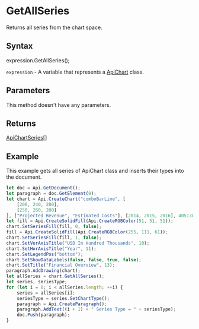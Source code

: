 # GetAllSeries

Returns all series from the chart space.

## Syntax

expression.GetAllSeries();

`expression` - A variable that represents a [ApiChart](../ApiChart.md) class.

## Parameters

This method doesn't have any parameters.

## Returns

[ApiChartSeries[]](../../ApiChartSeries/ApiChartSeries.md)

## Example

This example gets all series of ApiChart class and inserts their types into the document.

```javascript
let doc = Api.GetDocument();
let paragraph = doc.GetElement(0);
let chart = Api.CreateChart("comboBarLine", [
	[200, 240, 280],
	[250, 260, 280]
], ["Projected Revenue", "Estimated Costs"], [2014, 2015, 2016], 4051300, 2347595, 24);
let fill = Api.CreateSolidFill(Api.CreateRGBColor(51, 51, 51));
chart.SetSeriesFill(fill, 0, false);
fill = Api.CreateSolidFill(Api.CreateRGBColor(255, 111, 61));
chart.SetSeriesFill(fill, 1, false);
chart.SetVerAxisTitle("USD In Hundred Thousands", 10);
chart.SetHorAxisTitle("Year", 11);
chart.SetLegendPos("bottom");
chart.SetShowDataLabels(false, false, true, false);
chart.SetTitle("Financial Overview", 13);
paragraph.AddDrawing(chart);
let allSeries = chart.GetAllSeries();
let series, seriesType;
for (let i = 0; i < allSeries.length; ++i) {
	series = allSeries[i];
	seriesType = series.GetChartType();
	paragraph = Api.CreateParagraph();
	paragraph.AddText((i + 1) + " Series Type = " + seriesType);
	doc.Push(paragraph);
}
```

